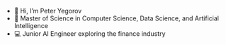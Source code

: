 - 👋 Hi, I’m Peter Yegorov
- 🌱 Master of Science in Computer Science, Data Science, and Artificial Intelligence
- 💻 Junior AI Engineer exploring the finance industry

<!---
PeterYegorov/PeterYegorov is a ✨ special ✨ repository because its `README.md` (this file) appears on your GitHub profile.
You can click the Preview link to take a look at your changes.
--->
